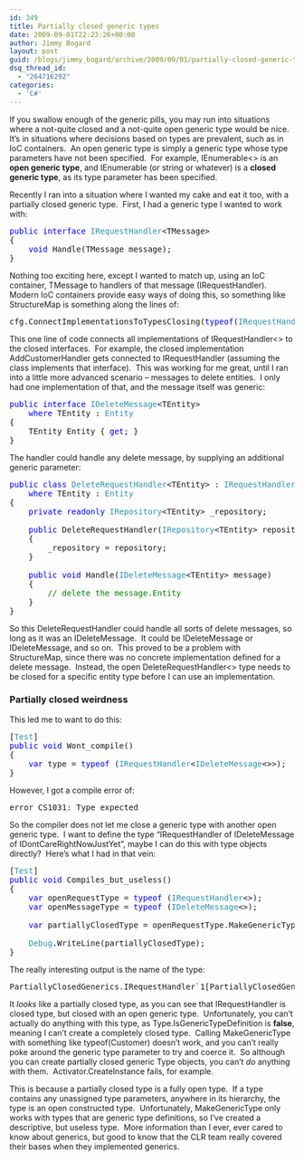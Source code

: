 ```yaml
---
id: 349
title: Partially closed generic types
date: 2009-09-01T22:23:26+00:00
author: Jimmy Bogard
layout: post
guid: /blogs/jimmy_bogard/archive/2009/09/01/partially-closed-generic-types.aspx
dsq_thread_id:
  - "264716292"
categories:
  - 'C#'
---
```

If you swallow enough of the generic pills, you may run into situations where a not-quite closed and a not-quite open generic type would be nice.&#160; It’s in situations where decisions based on types are prevalent, such as in IoC containers.&#160; An open generic type is simply a generic type whose type parameters have not been specified.&#160; For example, IEnumerable<> is an **open generic type**, and IEnumerable<int> (or string or whatever) is a **closed generic type**, as its type parameter has been specified.

Recently I ran into a situation where I wanted my cake and eat it too, with a partially closed generic type.&#160; First, I had a generic type I wanted to work with:

<pre><span style="color: blue">public interface </span><span style="color: #2b91af">IRequestHandler</span>&lt;TMessage&gt;
{
    <span style="color: blue">void </span>Handle(TMessage message);
}</pre>

[](http://11011.net/software/vspaste)

Nothing too exciting here, except I wanted to match up, using an IoC container, TMessage to handlers of that message (IRequestHandler<TMessage>).&#160; Modern IoC containers provide easy ways of doing this, so something like StructureMap is something along the lines of:

<pre>cfg.ConnectImplementationsToTypesClosing(<span style="color: blue">typeof</span>(<span style="color: #2b91af">IRequestHandler</span>&lt;&gt;));</pre>

[](http://11011.net/software/vspaste)

This one line of code connects all implementations of IRequestHandler<> to the closed interfaces.&#160; For example, the closed implementation AddCustomerHandler gets connected to IRequestHandler<AddCustomer> (assuming the class implements that interface).&#160; This was working for me great, until I ran into a little more advanced scenario – messages to delete entities.&#160; I only had one implementation of that, and the message itself was generic:

<pre><span style="color: blue">public interface </span><span style="color: #2b91af">IDeleteMessage</span>&lt;TEntity&gt;
    <span style="color: blue">where </span>TEntity : <span style="color: #2b91af">Entity
</span>{
    TEntity Entity { <span style="color: blue">get</span>; }
}</pre>

[](http://11011.net/software/vspaste)

The handler could handle any delete message, by supplying an additional generic parameter:

<pre><span style="color: blue">public class </span><span style="color: #2b91af">DeleteRequestHandler</span>&lt;TEntity&gt; : <span style="color: #2b91af">IRequestHandler</span>&lt;<span style="color: #2b91af">IDeleteMessage</span>&lt;TEntity&gt;&gt;
    <span style="color: blue">where </span>TEntity : <span style="color: #2b91af">Entity
</span>{
    <span style="color: blue">private readonly </span><span style="color: #2b91af">IRepository</span>&lt;TEntity&gt; _repository;

    <span style="color: blue">public </span>DeleteRequestHandler(<span style="color: #2b91af">IRepository</span>&lt;TEntity&gt; repository)
    {
        _repository = repository;
    }

    <span style="color: blue">public void </span>Handle(<span style="color: #2b91af">IDeleteMessage</span>&lt;TEntity&gt; message)
    {
        <span style="color: green">// delete the message.Entity
    </span>}
}</pre>

[](http://11011.net/software/vspaste)

So this DeleteRequestHandler could handle all sorts of delete messages, so long as it was an IDeleteMessage<TEntity>.&#160; It could be IDeleteMessage<Customer> or IDeleteMessage<Order>, and so on.&#160; This proved to be a problem with StructureMap, since there was no concrete implementation defined for a delete message.&#160; Instead, the open DeleteRequestHandler<> type needs to be closed for a specific entity type before I can use an implementation.

### Partially closed weirdness

This led me to want to do this:

<pre>[<span style="color: #2b91af">Test</span>]
<span style="color: blue">public void </span>Wont_compile()
{
    <span style="color: blue">var </span>type = <span style="color: blue">typeof </span>(<span style="color: #2b91af">IRequestHandler</span>&lt;<span style="color: #2b91af">IDeleteMessage</span>&lt;&gt;&gt;);
}</pre>

[](http://11011.net/software/vspaste)

However, I got a compile error of:

<pre>error CS1031: Type expected</pre>

[](http://11011.net/software/vspaste)

So the compiler does not let me close a generic type with another open generic type.&#160; I want to define the type “IRequestHandler of IDeleteMessage of IDontCareRightNowJustYet”, maybe I can do this with type objects directly?&#160; Here’s what I had in that vein:

<pre>[<span style="color: #2b91af">Test</span>]
<span style="color: blue">public void </span>Compiles_but_useless()
{
    <span style="color: blue">var </span>openRequestType = <span style="color: blue">typeof </span>(<span style="color: #2b91af">IRequestHandler</span>&lt;&gt;);
    <span style="color: blue">var </span>openMessageType = <span style="color: blue">typeof </span>(<span style="color: #2b91af">IDeleteMessage</span>&lt;&gt;);

    <span style="color: blue">var </span>partiallyClosedType = openRequestType.MakeGenericType(openMessageType);

    <span style="color: #2b91af">Debug</span>.WriteLine(partiallyClosedType);
}</pre>

[](http://11011.net/software/vspaste)

The really interesting output is the name of the type:

<pre>PartiallyClosedGenerics.IRequestHandler`1[PartiallyClosedGenerics.IDeleteMessage`1[TEntity]]</pre>

[](http://11011.net/software/vspaste)

It _looks_ like a partially closed type, as you can see that IRequestHandler is closed type, but closed with an open generic type.&#160; Unfortunately, you can’t actually do anything with this type, as Type.IsGenericTypeDefinition is **false**, meaning I can’t create a completely closed type.&#160; Calling MakeGenericType with something like typeof(Customer) doesn’t work, and you can’t really poke around the generic type parameter to try and coerce it.&#160; So although you can create partially closed generic Type objects, you can’t _do_ anything with them.&#160; Activator.CreateInstance fails, for example.

This is because a partially closed type is a fully open type.&#160; If a type contains any unassigned type parameters, anywhere in its hierarchy, the type is an open constructed type.&#160; Unfortunately, MakeGenericType only works with types that are generic type definitions, so I’ve created a descriptive, but useless type.&#160; More information than I ever, ever cared to know about generics, but good to know that the CLR team really covered their bases when they implemented generics.